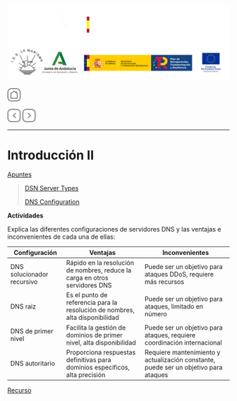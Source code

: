 ![](/.resGen/_bannerD.png#gh-dark-mode-only)
![](/.resGen/_bannerL.png#gh-light-mode-only)

<a href="/Tema2/readme.md"><img src="/.resGen/_back.svg" width="30"></a>

<a href="1.md"><img src="/.resGen/_arrow_r.svg" width="30"></a>
<a href="3.md"><img src="/.resGen/_arrow.svg" width="30"></a>

---

# Introducción II

[Apuntes](2.1.md)

> [DSN Server Types](https://www.digitalocean.com/community/tutorials/a-comparison-of-dns-server-types-how-to-choose-the-right-dns-configuration)
> 
> [DNS Configuration](http://www.zytrax.com/books/dns/ch4/)

**Actividades**

Explica las diferentes configuraciones de servidores DNS y las ventajas e inconvenientes de cada una de ellas:

| Configuración | Ventajas | Inconvenientes |
| --- | --- | --- |
| DNS solucionador recursivo | Rápido en la resolución de nombres, reduce la carga en otros servidores DNS | Puede ser un objetivo para ataques DDoS, requiere más recursos |
| DNS raiz | Es el punto de referencia para la resolución de nombres, alta disponibilidad | Puede ser un objetivo para ataques, limitado en número |
| DNS de primer nivel | Facilita la gestión de dominios de primer nivel, alta disponibilidad | Puede ser un objetivo para ataques, requiere coordinación internacional |
| DNS autoritario | Proporciona respuestas definitivas para dominios específicos, alta precisión | Requiere mantenimiento y actualización constante, puede ser un objetivo para ataques |

[Recurso](https://www.cloudflare.com/es-es/learning/dns/dns-server-types/)
